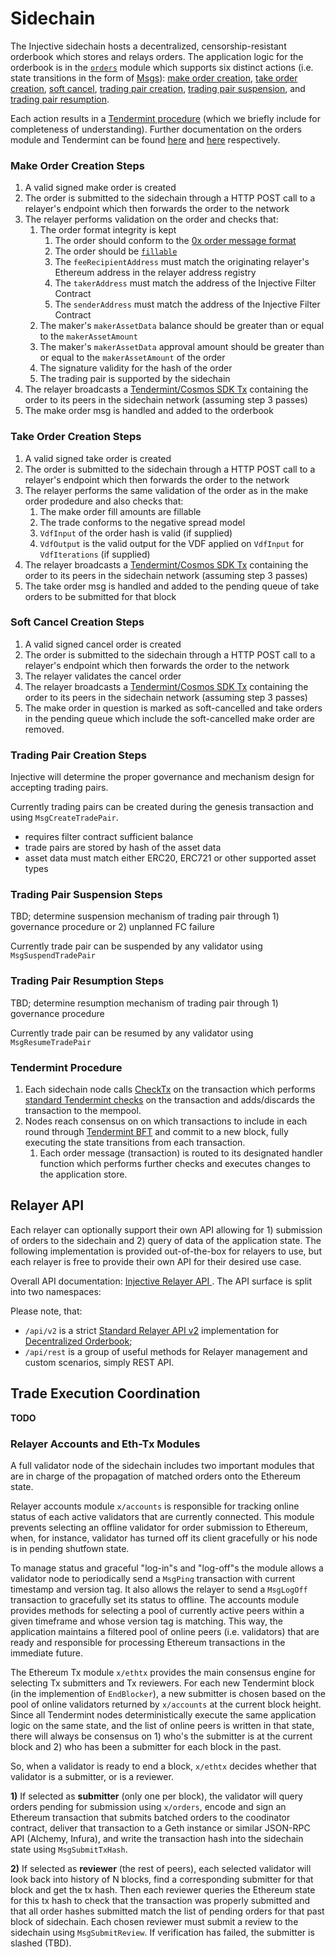 # Sidechain

The Injective sidechain hosts a decentralized, censorship-resistant orderbook which stores and relays orders. The application logic for the orderbook is in the [`orders`](https://github.com/InjectiveLabs/injective-core/tree/master/cosmos/x/orders) module which supports six distinct actions \(i.e. state transitions in the form of [Msgs](https://godoc.org/github.com/cosmos/cosmos-sdk/types#Msg)\): [make order creation](sidechain.md#make-order-creation), [take order creation](sidechain.md#take-order-creation), [soft cancel](sidechain.md#soft-cancel), [trading pair creation](sidechain.md#trading-pair-creation), [trading pair suspension](sidechain.md#trading-pair-suspension), and [trading pair resumption](sidechain.md#trading-pair-resumption).

Each action results in a [Tendermint procedure](sidechain.md#tendermint-procedure) \(which we briefly include for completeness of understanding\). Further documentation on the orders module and Tendermint can be found [here](https://github.com/InjectiveLabs/injective-core/blob/master/cosmos/x/orders/README.md) and [here](https://tendermint.com/docs/introduction/) respectively.

### Make Order Creation Steps

1. A valid signed make order is created
2. The order is submitted to the sidechain through a HTTP POST call to a relayer's endpoint which then forwards the order to the network
3. The relayer performs validation on the order and checks that:
   1. The order format integrity is kept
      1. The order should conform to the [0x order message format](https://github.com/0xProject/0x-protocol-specification/blob/master/v2/v2-specification.md#order-message-format) 
      2. The order should be [`fillable`](https://github.com/0xProject/0x-protocol-specification/blob/master/v2/v2-specification.md#getorderinfo) 
      3. The `feeRecipientAddress` must match the originating relayer's Ethereum address in the relayer address registry
      4. The `takerAddress` must match the address of the Injective Filter Contract
      5. The `senderAddress` must match the address of the Injective Filter Contract
   2. The maker's  `makerAssetData` balance should be greater than or equal to the `makerAssetAmount`
   3. The maker's  `makerAssetData`  approval amount should be greater than or equal to the `makerAssetAmount` of the order
   4. The signature validity for the hash of the order
   5. The trading pair is supported by the sidechain
4. The relayer broadcasts a [Tendermint/Cosmos SDK Tx](https://github.com/cosmos/cosmos-sdk/blob/master/types/tx_msg.go#L34-L38) containing the order to its peers in the sidechain network \(assuming step 3 passes\)
5. The make order msg is handled and added to the orderbook

### Take Order Creation Steps

1. A valid signed take order is created
2. The order is submitted to the sidechain through a HTTP POST call to a relayer's endpoint which then forwards the order to the network
3. The relayer performs the same validation of the order as in the make order prodedure and also checks that:
   1. The make order fill amounts are fillable 
   2. The trade conforms to the negative spread model
   3. `VdfInput` of the order hash is valid \(if supplied\)
   4. `VdfOutput` is the valid output for the VDF applied on `VdfInput` for `VdfIterations` \(if supplied\)
4. The relayer broadcasts a [Tendermint/Cosmos SDK Tx](https://github.com/cosmos/cosmos-sdk/blob/master/types/tx_msg.go#L34-L38) containing the order to its peers in the sidechain network \(assuming step 3 passes\)
5. The take order msg is handled and added to the pending queue of take orders to be submitted for that block

### Soft Cancel Creation Steps

1. A valid signed cancel order is created
2. The order is submitted to the sidechain through a HTTP POST call to a relayer's endpoint which then forwards the order to the network
3. The relayer validates the cancel order 
4. The relayer broadcasts a [Tendermint/Cosmos SDK Tx](https://github.com/cosmos/cosmos-sdk/blob/master/types/tx_msg.go#L34-L38) containing the order to its peers in the sidechain network \(assuming step 3 passes\)
5. The make order in question is marked as soft-cancelled and take orders in the pending queue which include the soft-cancelled make order are removed. 

### Trading Pair Creation Steps

Injective will determine the proper governance and mechanism design for accepting trading pairs. 

Currently trading pairs can be created during the genesis transaction and using `MsgCreateTradePair`.

* requires filter contract sufficient balance
* trade pairs are stored by hash of the asset data
* asset data must match either ERC20, ERC721 or other supported asset types

### Trading Pair Suspension Steps

TBD; determine suspension mechanism of trading pair through 1\) governance procedure or 2\) unplanned FC failure

Currently trade pair can be suspended by any validator using `MsgSuspendTradePair`

### Trading Pair Resumption Steps

TBD; determine resumption mechanism of trading pair through 1\) governance procedure

Currently trade pair can be resumed by any validator using `MsgResumeTradePair`

### Tendermint Procedure

1. Each sidechain node calls [CheckTx](https://tendermint.com/docs/app-dev/abci-spec.html#checktx) on the transaction which performs [standard Tendermint checks](https://github.com/cosmos/cosmos-sdk/blob/master/docs/basics/tx-lifecycle.md#addition-to-mempool) on the transaction and adds/discards the transaction to the mempool.
2. Nodes reach consensus on on which transactions to include in each round through [Tendermint BFT](https://tendermint.com/docs/spec/consensus/consensus.html) and commit to a new block, fully executing the state transitions from each transaction.
   1. Each order message \(transaction\) is routed to its designated handler function which performs further checks and executes changes to the application store. 

## Relayer API

Each relayer can optionally support their own API allowing for 1\) submission of orders to the sidechain and 2\) query of data of the application state. The following implementation is provided out-of-the-box for relayers to use, but each relayer is free to provide their own API for their desired use case.

Overall API documentation: [Injective Relayer API ](https://injective-tendermint-external-and-internal-api-2.api-docs.io/undefined/api). The API surface is split into two namespaces:

Please note, that:

* `/api/v2` is a strict [Standard Relayer API v2](https://github.com/0xProject/standard-relayer-api/blob/master/http/v2.md) implementation for [Decentralized Orderbook](sidechain.md#decentralized-orderbook);
* `/api/rest` is a group of useful methods for Relayer management and custom scenarios, simply REST API.

## Trade Execution Coordination

**TODO**

### Relayer Accounts and Eth-Tx Modules

A full validator node of the sidechain includes two important modules that are in charge of the propagation of matched orders onto the Ethereum state.

Relayer accounts module `x/accounts` is responsible for tracking online status of each active validators that are currently connected. This module prevents selecting an offline validator for order submission to Ethereum, when, for instance, validator has turned off its client gracefully or his node is in pending shutfown state.

To manage status and graceful "log-in"s and "log-off"s the module allows a validator node to periodically send a `MsgPing` transaction with current timestamp and version tag. It also allows the relayer to send a `MsgLogOff` transaction to gracefully set its status to offline. The accounts module provides methods for selecting a pool of currently active peers within a given timeframe and whose version tag is matching. This way, the application maintains a filtered pool of online peers \(i.e. validators\) that are ready and responsible for processing Ethereum transactions in the immediate future.

The Ethereum Tx module `x/ethtx` provides the main consensus engine for selecting Tx submitters and Tx reviewers. For each new Tendermint block \(in the implemention of `EndBlocker`\), a new submitter is chosen based on the pool of online validators returned by `x/accounts` at the current block height. Since all Tendermint nodes deterministically execute the same application logic on the same state, and the list of online peers is written in that state, there will always be consensus on 1\) who's the submitter is at the current block and 2\) who has been a submitter for each block in the past.

So, when a validator is ready to end a block, `x/ethtx` decides whether that validator is a submitter, or is a reviewer.

**1\)** If selected as **submitter** \(only one per block\), the validator will query orders pending for submission using `x/orders`, encode and sign an Ethereum transaction that submits batched orders to the coodinator contract, deliver that transaction to a Geth instance or similar JSON-RPC API \(Alchemy, Infura\), and write the transaction hash into the sidechain state using `MsgSubmitTxHash`.

**2\)** If selected as **reviewer** \(the rest of peers\), each selected validator will look back into history of N blocks, find a corresponding submitter for that block and get the tx hash. Then each reviewer queries the Ethereum state for this tx hash to check that the transaction was properly submitted and that all order hashes submitted match the list of pending orders for that past block of sidechain. Each chosen reviewer must submit a review to the sidechain using `MsgSubmitReview`. If verification has failed, the submitter is slashed \(TBD\).

